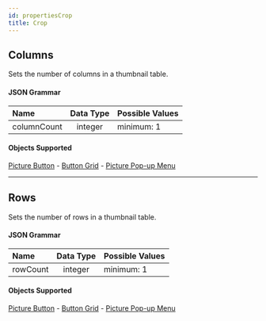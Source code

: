 ```yaml
---
id: propertiesCrop
title: Crop
---
```


## Columns

Sets the number of columns in a thumbnail table.

#### JSON Grammar

| Name        | Data Type | Possible Values |
|:----------- |:---------:| --------------- |
| columnCount |  integer  | minimum: 1      |

#### Objects Supported

[Picture Button](pictureButton_overview.md) - [Button Grid](buttonGrid_overview.md) - [Picture Pop-up Menu](picturePopupMenu_overview.md)

---

## Rows

Sets the number of rows in a thumbnail table.

#### JSON Grammar

| Name     | Data Type | Possible Values |
|:-------- |:---------:| --------------- |
| rowCount |  integer  | minimum: 1      |

#### Objects Supported

[Picture Button](pictureButton_overview.md) - [Button Grid](buttonGrid_overview.md) - [Picture Pop-up Menu](picturePopupMenu_overview.md)
